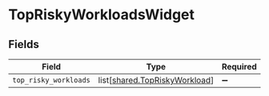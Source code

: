 # TopRiskyWorkloadsWidget


## Fields

| Field                                                                        | Type                                                                         | Required                                                                     | Description                                                                  |
| ---------------------------------------------------------------------------- | ---------------------------------------------------------------------------- | ---------------------------------------------------------------------------- | ---------------------------------------------------------------------------- |
| `top_risky_workloads`                                                        | list[[shared.TopRiskyWorkload](undefined/models/shared/topriskyworkload.md)] | :heavy_minus_sign:                                                           | N/A                                                                          |
